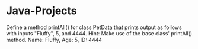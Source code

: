 # Java-Projects
Define a method printAll() for class PetData that prints output as follows with inputs "Fluffy", 5, and 4444. Hint: Make use of the base class' printAll() method.
Name: Fluffy, Age: 5, ID: 4444
